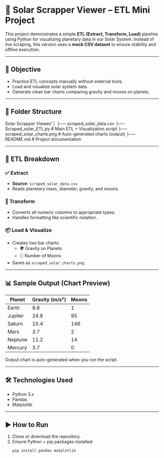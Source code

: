 # 🌌 Solar Scrapper Viewer – ETL Mini Project

This project demonstrates a simple **ETL (Extract, Transform, Load)** pipeline using Python for visualizing planetary data in our Solar System. Instead of live scraping, this version uses a **mock CSV dataset** to ensure stability and offline execution.

---

## 🚀 Objective

- Practice ETL concepts manually without external tools.
- Load and visualize solar system data.
- Generate clean bar charts comparing gravity and moons on planets.

---

## 📁 Folder Structure


Solar Scrapper Viewer/
│
├── scraped_solar_data.csv 
├── Scraped_solar_ETL.py # Main ETL + Visualization script
├── scraped_solar_charts.png # Auto-generated charts (output)
├── README.md # Project documentation


---

## 🔄 ETL Breakdown

### ✅ Extract
- **Source**: `scraped_solar_data.csv`
- Reads planetary mass, diameter, gravity, and moons.

### 🔧 Transform
- Converts all numeric columns to appropriate types.
- Handles formatting like scientific notation.

### 📦 Load & Visualize
- Creates two bar charts:
  - 🌍 Gravity on Planets
  - 🌕 Number of Moons
- Saves as `scraped_solar_charts.png`.

---

## 📊 Sample Output (Chart Preview)

| Planet   | Gravity (m/s²) | Moons |
|----------|----------------|-------|
| Earth    | 9.8            | 1     |
| Jupiter  | 24.8           | 95    |
| Saturn   | 10.4           | 146   |
| Mars     | 3.7            | 2     |
| Neptune  | 11.2           | 14    |
| Mercury  | 3.7            | 0     |

Output chart is auto-generated when you run the script.

---

## 🛠 Technologies Used

- Python 3.x
- Pandas
- Matplotlib

---

## ▶️ How to Run

1. Clone or download the repository.
2. Ensure Python + pip packages installed:
   ```bash
   pip install pandas matplotlib
